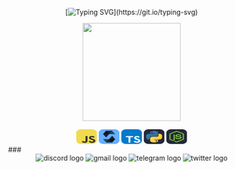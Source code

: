 <div align="center">

[![Typing SVG](https://readme-typing-svg.demolab.com?font=+&pause=300&weight=600&center=true&vCenter=true&color=0C84F7&width=435&lines=Hi%2C+There!+%F0%9F%91%8B;I+am+Ajay.;A+full+stack+web+developer.)](https://git.io/typing-svg)
  
</div>

<p align="center"><img src="https://media.tenor.com/V-Mag-MQ9J0AAAAd/chat.gif" height="200" width="200"/></p>
<div align="center">
  <img src="https://github.com/tandpfun/skill-icons/blob/main/icons/JavaScript.svg" height="30" width="42" alt="javascript logo"  />
  <img src="https://github.com/tandpfun/skill-icons/blob/main/icons/Solidity.svg" height="30" width="42" alt="solidity"  />
  <img src="https://github.com/tandpfun/skill-icons/blob/main/icons/TypeScript.svg" height="30" width="42" alt="typescript logo"  />
  <img src="https://github.com/tandpfun/skill-icons/blob/main/icons/Python-Dark.svg" height="30" width="42" alt="python logo"  />
  <img src="https://github.com/tandpfun/skill-icons/blob/main/icons/NodeJS-Dark.svg" height="30" width="42" alt="github logo"  />
</div>
###

<div align="center">
  <img src="https://img.shields.io/static/v1?message=Discord&logo=discord&label=&color=FFFFFF&logoColor=black&labelColor=&style=for-the-badge" height="35" alt="discord logo"  />
  <img src="https://img.shields.io/static/v1?message=Gmail&logo=gmail&label=&color=FFFFFF&logoColor=black&labelColor=&style=for-the-badge" height="35" alt="gmail logo"  />
  <img src="https://img.shields.io/static/v1?message=Telegram&logo=telegram&label=&color=FFFFFF&logoColor=black&labelColor=&style=for-the-badge" height="35" alt="telegram logo"  />
  <img src="https://img.shields.io/static/v1?message=Twitter&logo=twitter&label=&color=FFFFFF&logoColor=black&labelColor=&style=for-the-badge" height="35" alt="twitter logo"  />
  
</div>

###



